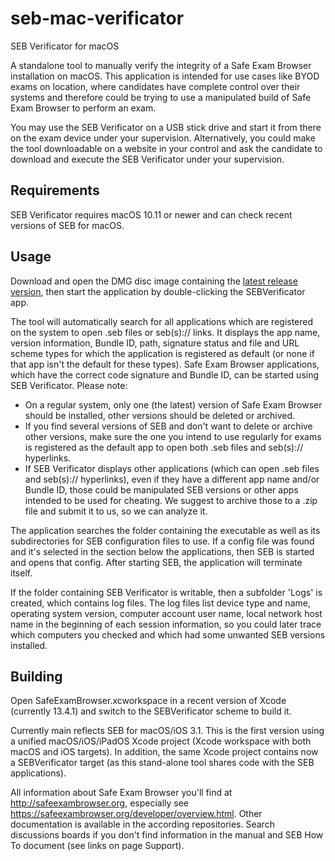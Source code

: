 # seb-mac-verificator
SEB Verificator for macOS

A standalone tool to manually verify the integrity of a Safe Exam Browser installation on macOS. This application is intended for use cases like BYOD exams on location, where candidates have complete control over their
systems and therefore could be trying to use a manipulated build of Safe Exam Browser to perform an exam.

You may use the SEB Verificator on a USB stick drive and start it from there on the exam device under your supervision. Alternatively, you could make the tool downloadable on a website in your control and ask
the candidate to download and execute the SEB Verificator under your supervision.

## Requirements

SEB Verificator requires macOS 10.11 or newer and can check recent versions of SEB for macOS.

## Usage

Download and open the DMG disc image containing the [latest release version](https://github.com/SafeExamBrowser/seb-mac-verificator/releases), then start the application by double-clicking the SEBVerificator app.

The tool will automatically search for all applications which are registered on the system to open .seb files or seb(s):// links. It displays the app name, version information, Bundle ID, path, signature status and file and URL scheme types for which the application is registered as default (or none if that app isn't the default for these types). Safe Exam Browser applications, which have the correct code signature and Bundle ID, can be started using SEB Verificator. Please note:
* On a regular system, only one (the latest) version of Safe Exam Browser should be installed, other versions should be deleted or archived.
* If you find several versions of SEB and don't want to delete or archive other versions, make sure the one you intend to use regularly for exams is registered as the default app to open both .seb files and seb(s):// hyperlinks.
* If SEB Verificator displays other applications (which can open .seb files and seb(s):// hyperlinks), even if they have a different app name and/or Bundle ID, those could be manipulated SEB versions or other apps intended to be used for cheating. We suggest to archive those to a .zip file and submit it to us, so we can analyze it.

The application searches the folder containing the executable as well as its subdirectories for SEB configuration files to use. If a config file was found and it's selected in the section below the applications, then SEB is started and opens that config. After starting SEB, the application will terminate itself.

If the folder containing SEB Verificator is writable, then a subfolder 'Logs' is created, which contains log files. The log files list device type and name, operating system version, computer account user name, local network host name in the beginning of each session information, so you could later trace which computers you checked and which had some unwanted SEB versions installed.

## Building

Open SafeExamBrowser.xcworkspace in a recent version of Xcode (currently 13.4.1) and switch to the SEBVerificator scheme to build it.

Currently main reflects SEB for macOS/iOS 3.1. This is the first version using a unified macOS/iOS/iPadOS Xcode project (Xcode workspace with both macOS and iOS targets). In addition, the same Xcode project contains now a SEBVerificator target (as this stand-alone tool shares code with the SEB applications).

All information about Safe Exam Browser you'll find at http://safeexambrowser.org, especially see https://safeexambrowser.org/developer/overview.html. Other documentation is available in the according repositories. Search discussions boards if you don't find  information in the manual and SEB How To document (see links on page Support).
